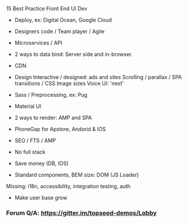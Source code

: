
15 Best Practice Front End UI Dev

- Deploy, ex: Digital Ocean, Google Cloud
- Designers code / Team player / Agile 
- Microservices / API
- 2 ways to data bind: Server side and in-browser.

- CDN

- Design
    Interactive / designed: ads and sites
    Scrolling / parallax / SPA transitions / CSS
    Image sizes
    Voice UI: 'next'

- Sass / Preprocessing, ex: Pug
- Material UI
- 2 ways to render: AMP and SPA
- PhoneGap for Apstore, Andorid & IOS

- SEO / FTS / AMP
- No full stack
- Save money (DB, IOS)
- Standard components, BEM size: DOM
(JS Loader)

Missing: i18n, accessibility, integration testing, auth

- Make user base grow
### Forum Q/A: https://gitter.im/topseed-demos/Lobby
